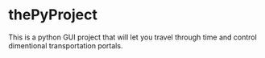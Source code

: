# thePyProject
This is a python GUI project that will let you travel through time and control dimentional transportation portals.
